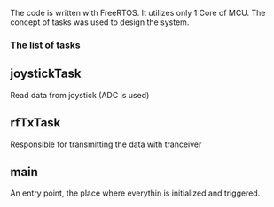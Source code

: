 The code is written with FreeRTOS. It utilizes only 1 Core of MCU. The concept of tasks was used to design the system.

### The list of tasks

## joystickTask
Read data from joystick (ADC is used)

## rfTxTask
Responsible for transmitting the data with tranceiver

## main
An entry point, the place where everythin is initialized and triggered.
